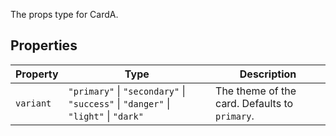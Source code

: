 The props type for CardA.

## Properties

| Property | Type | Description |
| ------ | ------ | ------ |
| <a id="variant"></a> `variant` | `"primary"` \| `"secondary"` \| `"success"` \| `"danger"` \| `"light"` \| `"dark"` | The theme of the card. Defaults to `primary`. |

